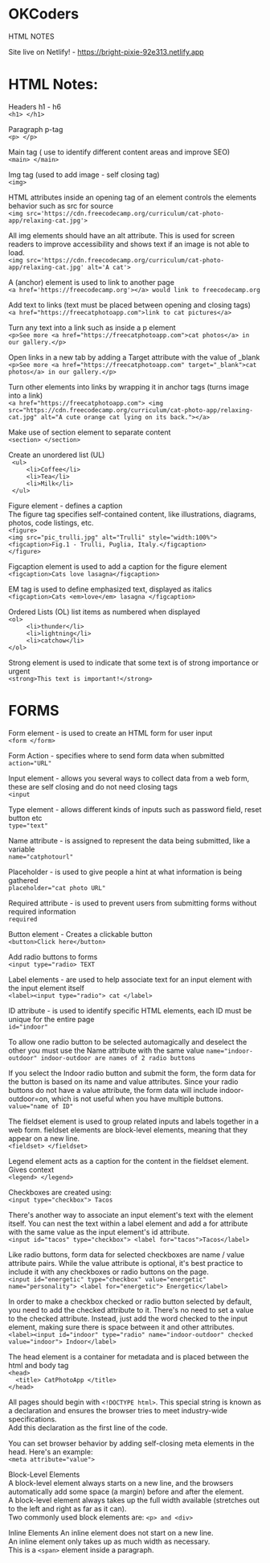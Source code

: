 # OKCoders
HTML NOTES

Site live on Netlify! - https://bright-pixie-92e313.netlify.app

# HTML Notes:

Headers h1 - h6 <br>
```<h1> </h1> ```

Paragraph p-tag  
```<p> </p> ```

Main tag ( use to identify different content areas and improve SEO) <br>
```<main> </main> ```

Img tag (used to add image - self closing tag) <br> 
```<img> ```

HTML attributes inside an opening tag of an element controls the elements behavior such as src for source <br>
```<img src='https://cdn.freecodecamp.org/curriculum/cat-photo-app/relaxing-cat.jpg'>``` 

All img elements should have an alt attribute. This is used for screen readers to improve accessibility and shows text if an image is not able to load. <br>
```<img src='https://cdn.freecodecamp.org/curriculum/cat-photo-app/relaxing-cat.jpg' alt='A cat'> ```

A (anchor) element is used to link to another page <br>
```<a href='https://freecodecamp.org'></a> would link to freecodecamp.org```

Add text to links (text must be placed between opening and closing tags) <br>
```<a href="https://freecatphotoapp.com">link to cat pictures</a> ```

Turn any text into a link such as inside a p element <br>
```<p>See more <a href="https://freecatphotoapp.com">cat photos</a> in our gallery.</p> ```

Open links in a new tab by adding a Target attribute with the value of _blank <br>
```<p>See more <a href="https://freecatphotoapp.com" target="_blank">cat photos</a> in our gallery.</p> ```

Turn other elements into links by wrapping it in anchor tags (turns image into a link) <br>
```<a href="https://freecatphotoapp.com"> <img src="https://cdn.freecodecamp.org/curriculum/cat-photo-app/relaxing-cat.jpg" alt="A cute orange cat lying on its back."></a> ```

Make use of section element to separate content <br>
```<section> </section>``` 

Create an unordered list (UL) <br>
``` <ul>```<br>
```     <li>Coffee</li>```<br>
```     <li>Tea</li>```<br>
```     <li>Milk</li>```<br>
``` </ul>```<br>

Figure element - defines a caption <br>
The figure tag specifies self-contained content, like illustrations, diagrams, photos, code listings, etc. <br>
```<figure>```<br>
```<img src="pic_trulli.jpg" alt="Trulli" style="width:100%">```<br>
```<figcaption>Fig.1 - Trulli, Puglia, Italy.</figcaption>```<br>
```</figure>```<br>

Figcaption element is used to add a caption for the figure element <br>
```<figcaption>Cats love lasagna</figcaption>```

EM tag is used to define emphasized text, displayed as italics <br>
```<figcaption>Cats <em>love</em> lasagna </figcaption>``` 

Ordered Lists (OL) list items as numbered when displayed <br>
```<ol>```<br>
```     <li>thunder</li>``` <br>
```     <li>lightning</li>``` <br>
```     <li>catchow</li>``` <br>
```</ol>``` <br>

Strong element is used to indicate that some text is of strong importance or urgent <br>
```<strong>This text is important!</strong>```

# FORMS <br>
Form element - is used to create an HTML form for user input <br>
```<form </form>``` <br>

Form Action - specifies where to send form data when submitted <br>
```action="URL"```<br>

Input element - allows you several ways to collect data from a web form, <br>
    these are self closing and do not need closing tags <br>
    ```<input```<br>

Type element - allows different kinds of inputs such as password field, reset button etc <br>
```type="text"``` <br>

Name attribute - is assigned to represent the data being submitted, like a variable <br>
```name="catphotourl"```<br>

Placeholder - is used to give people a hint at what information is being gathered <br>
```placeholder="cat photo URL"```<br>

Required attribute - is used to prevent users from submitting forms without required information <br>
```required``` <br>

Button element - Creates a clickable button <br>
```<button>Click here</button>``` <br>

Add radio buttons to forms <br>
```<input type="radio> TEXT``` <br>

Label elements - are used to help associate text for an input element with the input element itself <br>
```<label><input type="radio"> cat </label>``` <br>

ID attribute - is used to identify specific HTML elements, each ID must be unique for the entire page <br>
```id="indoor"``` <br>

To allow one radio button to be selected automagically and deselect the other you must use the Name attribute with the same value
```name="indoor-outdoor" indoor-outdoor are names of 2 radio buttons```<br>

If you select the Indoor radio button and submit the form, the form data for the button is based on its name and value attributes. Since your radio buttons do not have a value attribute, the form data will include indoor-outdoor=on, which is not useful when you have multiple buttons. <br>
```value="name of ID"``` <br>

The fieldset element is used to group related inputs and labels together in a web form. fieldset elements are block-level elements, meaning that they appear on a new line. <br>
```<fieldset> </fieldset>```

Legend element acts as a caption for the content in the fieldset element. Gives context <br>
```<legend> </legend>```

Checkboxes are created using: <br>
```<input type="checkbox"> Tacos```

There's another way to associate an input element's text with the element itself. You can nest the text within a label element and add a for attribute with the same value as the input element's id attribute. <br>
```<input id="tacos" type="checkbox"> <label for="tacos">Tacos</label>```

Like radio buttons, form data for selected checkboxes are name / value attribute pairs. While the value attribute is optional, it's best practice to include it with any checkboxes or radio buttons on the page. <br>
```<input id="energetic" type="checkbox" value="energetic" name="personality"> <label for="energetic"> Energetic</label>```

In order to make a checkbox checked or radio button selected by default, you need to add the checked attribute to it. There's no need to set a value to the checked attribute. Instead, just add the word checked to the input element, making sure there is space between it and other attributes. <br>
```<label><input id="indoor" type="radio" name="indoor-outdoor" checked value="indoor"> Indoor</label>```

The head element is a container for metadata and is placed between the html and body tag <br>
```<head>``` <br>
```  <title> CatPhotoApp </title>``` <br>
```</head>``` <br>

All pages should begin with ```<!DOCTYPE html>```. This special string is known as a declaration and ensures the browser tries to meet industry-wide specifications. <br>
Add this declaration as the first line of the code. <br>

You can set browser behavior by adding self-closing meta elements in the head. Here's an example: <br>
```<meta attribute="value">``` <br>

Block-Level Elements <br>
A block-level element always starts on a new line, and the browsers automatically add some space (a margin) before and after the element.<br>
A block-level element always takes up the full width available (stretches out to the left and right as far as it can). <br>
Two commonly used block elements are: ```<p> and <div>``` <br>

Inline Elements
An inline element does not start on a new line. <br>
An inline element only takes up as much width as necessary. <br>
This is a ```<span>``` element inside a paragraph. <br>
